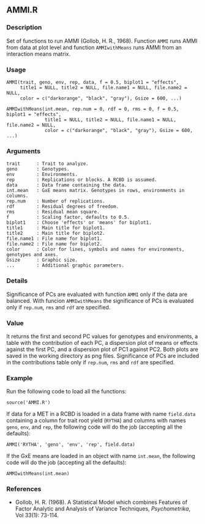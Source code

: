 AMMI.R
------

### Description
Set of functions to run AMMI (Gollob, H. R., 1968).
Function `AMMI` runs AMMI from data at plot level and function `AMMIwithMeans` runs AMMI from
an interaction means matrix.

### Usage

```{r eval=F}
AMMI(trait, geno, env, rep, data, f = 0.5, biplot1 = "effects",
     title1 = NULL, title2 = NULL, file.name1 = NULL, file.name2 = NULL,
     color = c("darkorange", "black", "gray"), Gsize = 600, ...)
```
```{r eval=F}
AMMIwithMeans(int.mean, rep.num = 0, rdf = 0, rms = 0, f = 0.5, biplot1 = "effects",
              title1 = NULL, title2 = NULL, file.name1 = NULL, file.name2 = NULL,
              color = c("darkorange", "black", "gray"), Gsize = 600, ...)
```
### Arguments

```
trait      : Trait to analyze.
geno       : Genotypes.
env        : Environments.
rep        : Replications or blocks. A RCBD is assumed.
data       : Data frame containing the data.
int.mean   : GxE means matrix. Genotypes in rows, environments in columns.
rep.num    : Number of replications.
rdf        : Residual degrees of freedom.
rms        : Residual mean square.
f          : Scaling factor, defaults to 0.5.
biplot1    : Choose 'effects' or 'means' for biplot1.
title1     : Main title for biplot1.
title2     : Main title for biplot2.
file.name1 : File name for biplot1.
file.name2 : File name for biplot2.
color      : Color for lines, symbols and names for environments, genotypes and axes.
Gsize      : Graphic size.
...        : Additional graphic parameters.
```

### Details
Significance of PCs are evaluated with function `AMMI` only if the data are balanced.
With funcion `AMMIwithMeans` the significance of PCs is evaluated only if `rep.num`,
`rms` and `rdf` are specified.

### Value
It returns the first and second PC values for genotypes and environments, a table with the
contribution of each PC, a dispersion plot of means or effects against the first PC, and a
dispersion plot of PC1 against PC2. Both plots are saved in the working directory as png files.
Significance of PCs are included in the contributions table only if `rep.num`, `rms` and `rdf`
are specified.

### Example

Run the following code to load all the functions:

```{r eval=F}
source('AMMI.R')
```

If data for a MET in a RCBD is loaded in a data frame with name `field.data`
containing a column for trait root yield (`RYTHA`) and columns with names `geno`, `env`,
and `rep`, the following code will do the job (accepting all the defaults):
```{r eval=F}
AMMI('RYTHA', 'geno', 'env', 'rep', field.data)
```

If the GxE means are loaded in an object with name `int.mean`, the following code will do the job
(accepting all the defaults):
```{r eval=F}
AMMIwithMeans(int.mean)
```

### References

* Gollob, H. R. (1968). A Statistical Model which combines Features of Factor Analytic and Analysis
of Variance Techniques, *Psychometrika*, Vol 33(1): 73-114.
